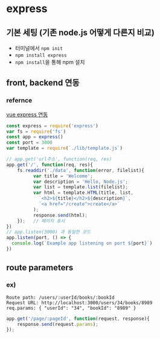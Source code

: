 # express
## 기본 세팅 (기존 node.js 어떻게 다른지 비교)
- 터미널에서 `npm init`
- `npm install express`
- `npm install`을 통해 npm 설치
## front, backend 연동
### refernce  
[vue express 연동](https://mrw0119.tistory.com/136)
```javascript
const express = require('express')
var fs = require('fs')
const app = express()
const port = 3000
var template = require(`./lib/template.js`)

// app.get('url주소', function(req, res)
app.get('/', function(req, res){
    fs.readdir('./data', function(error, filelist){
          var title = 'Welcome';
          var description = 'Hello, Node.js';
          var list = template.list(filelist);
          var html = template.HTML(title, list,
            `<h2>${title}</h2>${description}`,
            `<a href="/create">create</a>`
          );
          response.send(html);
    });   // 페이지 표시
})
// app.listen(3000) 과 동일한 코드
app.listen(port, () => {
  console.log(`Example app listening on port ${port}`)
})
```

## route parameters
### ex)
```
Route path: /users/:userId/books/:bookId
Request URL: http://localhost:3000/users/34/books/8989
req.params: { "userId": "34", "bookId": "8989" }
```
```javascript
app.get('/page/:pageId', function(request, response){
    response.send(request.params);
});
```

